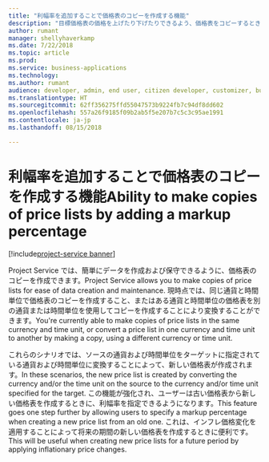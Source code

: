 ```yaml
---
title: "利幅率を追加することで価格表のコピーを作成する機能"
description: "目標価格表の価格を上げたり下げたりできるよう、価格表をコピーするときに利幅率を追加します。"
author: rumant
manager: shellyhaverkamp
ms.date: 7/22/2018
ms.topic: article
ms.prod: 
ms.service: business-applications
ms.technology: 
ms.author: rumant
audience: developer, admin, end user, citizen developer, customizer, business analyst, IT pro
ms.translationtype: HT
ms.sourcegitcommit: 62ff356275ffd55047573b9224fb7c94df8dd602
ms.openlocfilehash: 557a26f9185f09b2ab5f5e207b7c5c3c95ae1991
ms.contentlocale: ja-jp
ms.lasthandoff: 08/15/2018

---
```

#  <a name="ability-to-make-copies-of-price-lists-by-adding-a-markup-percentage"></a><span data-ttu-id="2bc68-103">利幅率を追加することで価格表のコピーを作成する機能</span><span class="sxs-lookup"><span data-stu-id="2bc68-103">Ability to make copies of price lists by adding a markup percentage</span></span>

[!include[project-service banner](../../../includes/project-service.md)]




<span data-ttu-id="2bc68-104">Project Service では、簡単にデータを作成および保守できるように、価格表のコピーを作成できます。</span><span class="sxs-lookup"><span data-stu-id="2bc68-104">Project Service allows you to make copies of price lists for ease of data creation and maintenance.</span></span> <span data-ttu-id="2bc68-105">現時点では、同じ通貨と時間単位で価格表のコピーを作成すること、またはある通貨と時間単位の価格表を別の通貨または時間単位を使用してコピーを作成することにより変換することができます。</span><span class="sxs-lookup"><span data-stu-id="2bc68-105">You're currently able to make copies of price lists in the same currency and time unit, or convert a price list in one currency and time unit to another by making a copy, using a different currency or time unit.</span></span> 

<span data-ttu-id="2bc68-106">これらのシナリオでは、ソースの通貨および時間単位をターゲットに指定されている通貨および時間単位に変換することによって、新しい価格表が作成されます。</span><span class="sxs-lookup"><span data-stu-id="2bc68-106">In these scenarios, the new price list is created by converting the currency and/or the time unit on the source to the currency and/or time unit specified for the target.</span></span> <span data-ttu-id="2bc68-107">この機能が強化され、ユーザーは古い価格表から新しい価格表を作成するときに、利幅率を指定できるようになります。</span><span class="sxs-lookup"><span data-stu-id="2bc68-107">This feature goes one step further by allowing users to specify a markup percentage when creating a new price list from an old one.</span></span> <span data-ttu-id="2bc68-108">これは、インフレ価格変化を適用することによって将来の期間の新しい価格表を作成するときに便利です。</span><span class="sxs-lookup"><span data-stu-id="2bc68-108">This will be useful when creating new price lists for a future period by applying inflationary price changes.</span></span>

